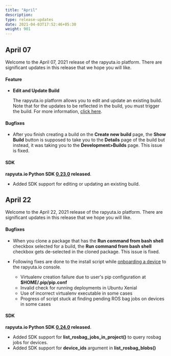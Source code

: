 ```yaml
---
title: "April"
description:
type: release-updates
date: 2021-04-03T17:52:46+05:30
weight: 901
---
```

 
 
## April 07
Welcome to the April 07, 2021 release of the rapyuta.io platform. There
are significant updates in this release that we hope you will like.
 
#### Feature
 
* **Edit and Update Build**
 
    The rapyuta.io platform allows you to edit and update an existing build. Note that for the updates to be reflected in the build, you must trigger the build. For more information, [click here](/3_how-tos/33_software-development/331_create-builds/#updating-the-build).
 
#### Bugfixes
* After you finish creating a build on the **Create new build** page, the **Show Build** button is supposed to take you to the **Details** page of the build but instead, it was taking you to the **Development>Builds** page. This issue is fixed.
 
 
#### SDK
 
**rapyuta.io Python SDK [0.23.0](/3_how-tos/35_tooling_and_debugging/rapyuta-io-python-sdk/#installation) released**.
 
* Added SDK support for editing or updating an existing build.

## April 22
Welcome to the April 22, 2021 release of the rapyuta.io platform. There
are significant updates in this release that we hope you will like.

#### Bugfixes

* When you clone a package that has the **Run command from bash shell** checkbox selected for a build, the **Run command from bash shell** checkbox gets de-selected in the cloned package. This issue is fixed.

* Following fixes are done to the install script while [onboarding a device](/3_how-tos/32_device-management/321_onboarding-a-device/) to the rapyuta.io console.
    * Virtualenv creation failure due to user's pip configuration at **$HOME/.pip/pip.conf**
    * Invalid check for running deployments in Ubuntu Xenial
    * Use of incorrect virtualenv executable in some cases
    * Progress of script stuck at finding pending ROS bag jobs on devices in some cases

#### SDK

**rapyuta.io Python SDK [0.24.0](/3_how-tos/35_tooling_and_debugging/rapyuta-io-python-sdk/#installation) released**.
 
 * Added SDK support for **list_rosbag_jobs_in_project()**  to query rosbag jobs for devices.
 * Added SDK support for **device_ids** argument in **list_rosbag_blobs()**
 
 
 
 

